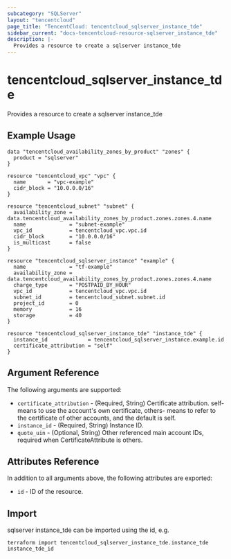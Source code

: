 ```yaml
---
subcategory: "SQLServer"
layout: "tencentcloud"
page_title: "TencentCloud: tencentcloud_sqlserver_instance_tde"
sidebar_current: "docs-tencentcloud-resource-sqlserver_instance_tde"
description: |-
  Provides a resource to create a sqlserver instance_tde
---
```


# tencentcloud_sqlserver_instance_tde

Provides a resource to create a sqlserver instance_tde

## Example Usage

```hcl
data "tencentcloud_availability_zones_by_product" "zones" {
  product = "sqlserver"
}

resource "tencentcloud_vpc" "vpc" {
  name       = "vpc-example"
  cidr_block = "10.0.0.0/16"
}

resource "tencentcloud_subnet" "subnet" {
  availability_zone = data.tencentcloud_availability_zones_by_product.zones.zones.4.name
  name              = "subnet-example"
  vpc_id            = tencentcloud_vpc.vpc.id
  cidr_block        = "10.0.0.0/16"
  is_multicast      = false
}

resource "tencentcloud_sqlserver_instance" "example" {
  name              = "tf-example"
  availability_zone = data.tencentcloud_availability_zones_by_product.zones.zones.4.name
  charge_type       = "POSTPAID_BY_HOUR"
  vpc_id            = tencentcloud_vpc.vpc.id
  subnet_id         = tencentcloud_subnet.subnet.id
  project_id        = 0
  memory            = 16
  storage           = 40
}

resource "tencentcloud_sqlserver_instance_tde" "instance_tde" {
  instance_id             = tencentcloud_sqlserver_instance.example.id
  certificate_attribution = "self"
}
```

## Argument Reference

The following arguments are supported:

* `certificate_attribution` - (Required, String) Certificate attribution. self- means to use the account's own certificate, others- means to refer to the certificate of other accounts, and the default is self.
* `instance_id` - (Required, String) Instance ID.
* `quote_uin` - (Optional, String) Other referenced main account IDs, required when CertificateAttribute is others.

## Attributes Reference

In addition to all arguments above, the following attributes are exported:

* `id` - ID of the resource.



## Import

sqlserver instance_tde can be imported using the id, e.g.

```
terraform import tencentcloud_sqlserver_instance_tde.instance_tde instance_tde_id
```

